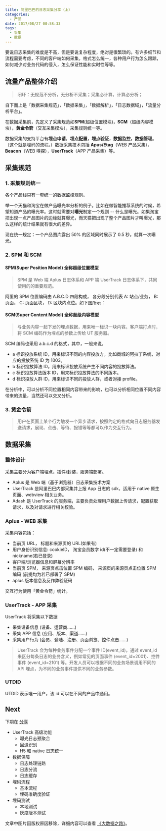 ```yaml
---
title: 阿里巴巴的日志采集分享（上）
categories:
  - 产品
date: 2017/08/27 00:58:33
tags:
  - 采集
  - 数据
---
```


要说日志采集的难度是不高，但是要说复杂程度，绝对是很繁琐的。有许多细节和流程需要考虑，不同的客户端如何采集，格式怎么统一，各种用户行为怎么跟踪，如何减少对业务代码的侵入，怎么保证性能和实时性等等。

## 流量产品整体介绍

<!-- ![流量产品整体介绍](http://pics.naaln.com/blog/2019-01-14-031906.jpg-basicBlog) -->

> 闭环：无规范不分析，无分析不采集；采集必计算，计算必分析；

自下而上是「数据采集规范」，「数据采集」，「数据解析」，「日志数据域」，「流量分析平台」。

在数据采集前，先定义了采集规范如**SPM**(超级位置模块)，**SCM**（超级内容模块），**黄金令箭**（交互采集模块），采集规则统一等。

数据采集的支持平台有**埋点申请**，**埋点配置**，**埋点验证**，**数据监控**，**数据管理**。（这个就是埋码的流程。）数据采集技术包括 **Apus/Etag**（WEB 产品采集），**Beacon**（WEB 嗅探），**UserTrack**（APP 产品采集）等。

## 采集规范

### 1. 采集规则统一

各个产品线只有一套统一的数据监控规则。

举一个天猫和淘宝在做产品曝光率分析的例子。比如在做智能推荐系统的时候，希望知道产品的曝光率。这时就需要对**曝光**制定一个规则 -- 什么是曝光。如果淘宝把出现一点产品图片的边缘就算曝光，而天猫把出现了整个产品图片才叫曝光，那么这样的统计结果就有很大的差异。

现在统一规定：一个产品图片露出 50% 的区域同时展示了 0.5 秒，就算一次曝光。

### 2. SPM 和 SCM

#### SPM(Super Position Model) 全称超级位置模型

> SPM 是 Web 端 Aplus 日志体系和 APP 端 UserTrack 日志体系下，共同使用的的重要规范。

阿里的 SPM 位置编码由 A.B.C.D 四段构成， 各分段分别代表 A: 站点/业务， B: 页面， C: 页面区块， D: 区块内点位。如下图所示：

<!-- ![](http://pics.naaln.com/blog/2019-01-14-031908.jpg-basicBlog) -->

<!-- ![](http://pics.naaln.com/blog/2019-01-14-031909.jpg-basicBlog) -->

#### SCM(Super Content Model) 全称超级内容模型

> 与业务内容一起下发的埋点数据，用来唯一标识一块内容。客户端打点时，将 SCM 编码作为埋点的参数上传给 UT 服务器。

SCM 编码也采用 a.b.c.d 的格式，其中，一般来说，

- a 标识投放系统 ID，用来标识不同的内容投放方，比如商城的阿拉丁系统，对应的投放系统 ID 为 1003。
- b 标识投放算法 ID，用来标识投放系统产生不同内容的投放算法。
- c 标识投放算法版本 ID，用来标识投放算法的不同版本。
- d 标识投放人群 ID，用来标识不同的投放人群，或者对接 profile。

在分析中，可以分析不同位置相同内容带来的影响，也可以分析相同位置不同内容带来的流量，当然还可以交叉分析。

### 3. 黄金令箭

> 用户在页面上某个行为触发一个异步请求，按照约定的格式向日志服务器发送请求，展现、点击、等待、报错等等都可以作为交互行为。

<!-- ![](http://pics.naaln.com/blog/2019-01-14-31910.jpg-basicBlog) -->

## 数据采集

### 整体设计

<!-- ![](http://pics.naaln.com/blog/2019-01-14-031911.jpg-basicBlog) -->

采集主要分为客户端埋点，插件/封装，服务端部署。

- Aplus 是 Web 端（基于浏览器）日志采集技术方案
- UserTrack 是阿里巴巴内部采集并上报 App 日志的 sdk，适用于 native 原生页面、webview 相关业务。
- Adash 是 UserTrack 的服务端，主要负责处理用户数据上传请求，配置获取请求，以及对请求进行相关校验。

### Aplus - WEB 采集

<!-- ![](http://pics.naaln.com/blog/2019-01-14-031912.jpg-basicBlog) -->

采集内容包括：

- 当前页 URL， 标题和来源页的 URL(如果有)
- 用户身份识别信息: cookieID， 淘宝会员数字 id(不一定需要登录) 和 nickname(若已登录)
- 客户端/浏览器信息和屏幕分辨率
- 当前页 SPM， 来源页点击位置 SPM 编码， 来源页的来源页点击位置 SPM 编码 (前提均为若已部署了 SPM)
- aplus 版本信息及反作弊验证码

交互行为使用「黄金令箭」统计。

### UserTrack - APP 采集

UserTrack 将采集以下数据

- 采集设备信息 (设备、运营商……)
- 采集 APP 信息 (应用、版本、渠道……)
- 采集用户行为 (会员、登陆、注册、页面浏览、控件点击……)

<!-- ![](http://pics.naaln.com/blog/2019-01-14-031914.jpg-basicBlog) -->

> UserTrack 会为每种业务事件分配一个事件 ID(event_id)，通过 event_id 来区分每条日志的业务含义，例如常见的页面事件 (event_id=2001)、控件事件 (event_id=2101) 等。开发人员可以根据不同的业务场景调用不同的 API 埋点，为不同的业务事件提供不同的业务参数。

<!-- ![](http://pics.naaln.com/blog/2019-01-14-031915.jpg-basicBlog) -->

### UTDID

UTDID 表示唯一用户，该 id 可以在不同的产品中通用。

<!-- ![](http://pics.naaln.com/blog/2019-01-14-031916.jpg-basicBlog) -->

## Next

下期在 [分享](https://blog.naaln.com/2017/09/alibaba-data-track-2/)

- UserTrack 高级功能
	- 曝光日志预聚合
	- 回退识别
	- H5 和 native 日志统一
- 数据保障
	 - 日志处理链路
	 - 日志分流
	 - 日志缓存
- 埋码流程
	- 基本流程
	- 埋码准确度验证
- 埋码测试
	- 本地测试
	- 灰度版本测试

文章中图片因版权原因移除，详细内容可以查看 [《大数据之路》](https://book.douban.com/subject/27074564/)。
